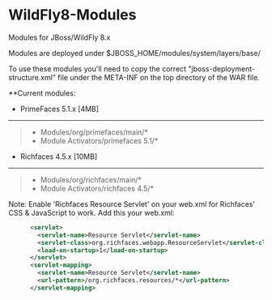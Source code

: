 WildFly8-Modules
================
Modules for JBoss/WildFly 8.x

Modules are deployed under $JBOSS_HOME/modules/system/layers/base/

To use these modules you'll need to copy the correct "jboss-deployment-structure.xml" file under the META-INF on the top directory of the WAR file.

**Current modules:

- PrimeFaces 5.1.x [4MB]
-------------------------------------------------
> - Modules/org/primefaces/main/*
> - Module Activators/primefaces 5.1/*

- Richfaces 4.5.x [10MB]
-------------------------------------------------
> - Modules/org/richfaces/main/*
> - Module Activators/richfaces 4.5/*

Note: Enable 'Richfaces Resource Servlet' on your web.xml for Richfaces' CSS & JavaScript to work. Add this your web.xml:
```xml
      <servlet>
        <servlet-name>Resource Servlet</servlet-name>
        <servlet-class>org.richfaces.webapp.ResourceServlet</servlet-class>
        <load-on-startup>1</load-on-startup>
      </servlet>
      <servlet-mapping>
        <servlet-name>Resource Servlet</servlet-name>
        <url-pattern>/org.richfaces.resources/*</url-pattern>
      </servlet-mapping>
```
